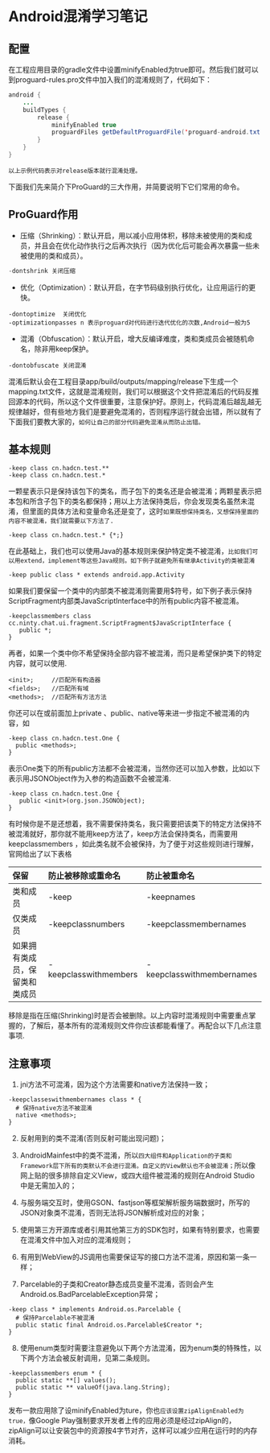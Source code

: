 # Android混淆学习笔记

## 配置
在工程应用目录的gradle文件中设置minifyEnabled为true即可。然后我们就可以到proguard-rules.pro文件中加入我们的混淆规则了，代码如下：
```java
android {
    ...
    buildTypes {
        release {
            minifyEnabled true
            proguardFiles getDefaultProguardFile('proguard-android.txt'), 'proguard-rules.pro'
        }
    }
}
```
`以上示例代码表示对release版本就行混淆处理。`

下面我们先来简介下ProGuard的三大作用，并简要说明下它们常用的命令。

## ProGuard作用

 * 压缩（Shrinking）：默认开启，用以减小应用体积，移除未被使用的类和成员，并且会在优化动作执行之后再次执行（因为优化后可能会再次暴露一些未被使用的类和成员）。

 ```java
 -dontshrink 关闭压缩
 ```
 * 优化（Optimization）：默认开启，在字节码级别执行优化，让应用运行的更快。

 ```
 -dontoptimize  关闭优化
 -optimizationpasses n 表示proguard对代码进行迭代优化的次数,Android一般为5
 ```
 * 混淆（Obfuscation）：默认开启，增大反编译难度，类和类成员会被随机命名，除非用keep保护。
 ```
 -dontobfuscate 关闭混淆
 ```
 混淆后默认会在工程目录app/build/outputs/mapping/release下生成一个mapping.txt文件，这就是混淆规则，我们可以根据这个文件把混淆后的代码反推回源本的代码，所以这个文件很重要，注意保护好。原则上，代码混淆后越乱越无规律越好，但有些地方我们是要避免混淆的，否则程序运行就会出错，所以就有了下面我们要教大家的，`如何让自己的部分代码避免混淆从而防止出错。`

 ## 基本规则

 ```
 -keep class cn.hadcn.test.**
-keep class cn.hadcn.test.*
 ```
 一颗星表示只是保持该包下的类名，而子包下的类名还是会被混淆；两颗星表示把本包和所含子包下的类名都保持；用以上方法保持类后，你会发现类名虽然未混淆，但里面的具体方法和变量命名还是变了，这时`如果既想保持类名，又想保持里面的内容不被混淆，我们就需要以下方法了.`

 ```
 -keep class cn.hadcn.test.* {*;}
 ```
在此基础上，我们也可以使用Java的基本规则来保护特定类不被混淆，`比如我们可以用extend，implement等这些Java规则。如下例子就避免所有继承Activity的类被混淆`
```
-keep public class * extends android.app.Activity
```
如果我们要保留一个类中的内部类不被混淆则需要用$符号，如下例子表示保持ScriptFragment内部类JavaScriptInterface中的所有public内容不被混淆。
```
-keepclassmembers class cc.ninty.chat.ui.fragment.ScriptFragment$JavaScriptInterface {
   public *;
}
```

  再者，如果一个类中你不希望保持全部内容不被混淆，而只是希望保护类下的特定内容，就可以使用.
  ```
  <init>;     //匹配所有构造器
<fields>;   //匹配所有域
<methods>;  //匹配所有方法方法
  ```
  你还可以在<fields>或<methods>前面加上private 、public、native等来进一步指定不被混淆的内容，如
  ```
  -keep class cn.hadcn.test.One {
    public <methods>;
}
```
表示One类下的所有public方法都不会被混淆，当然你还可以加入参数，比如以下表示用JSONObject作为入参的构造函数不会被混淆.
```
-keep class cn.hadcn.test.One {
   public <init>(org.json.JSONObject);
}
```
有时候你是不是还想着，我不需要保持类名，我只需要把该类下的特定方法保持不被混淆就好，那你就不能用keep方法了，keep方法会保持类名，而需要用keepclassmembers ，如此类名就不会被保持，为了便于对这些规则进行理解，官网给出了以下表格



  | 保留   | 防止被移除或重命名    | 防止被重命名|
  | :------------- | :------------- |:----|
  | 类和成员      | -keep        |  -keepnames|
  |仅类成员        | -keepclassnumbers|-keepclassmembernames|
  |如果拥有类成员，保留类和类成员|-keepclasswithmembers|-keepclasswithmembernames|

  移除是指在压缩(Shrinking)时是否会被删除。以上内容时混淆规则中需要重点掌握的，了解后，基本所有的混淆规则文件你应该都能看懂了。再配合以下几点注意事项.

  ## 注意事项

  1. jni方法不可混淆，因为这个方法需要和native方法保持一致；
  ```
  -keepclasseswithmembernames class * {
    # 保持native方法不被混淆    
    native <methods>;
  }
  ```
  2. 反射用到的类不混淆(否则反射可能出现问题)；

  3. AndroidMainfest中的类不混淆，所以`四大组件和Application的子类和Framework层下所有的类默认不会进行混淆。自定义的View默认也不会被混淆；`所以像网上贴的很多排除自定义View，或四大组件被混淆的规则在Android Studio中是无需加入的；

  4. 与服务端交互时，使用GSON、fastjson等框架解析服务端数据时，所写的JSON对象类不混淆，否则无法将JSON解析成对应的对象；

  5. 使用第三方开源库或者引用其他第三方的SDK包时，如果有特别要求，也需要在混淆文件中加入对应的混淆规则；

  6. 有用到WebView的JS调用也需要保证写的接口方法不混淆，原因和第一条一样；

  7. Parcelable的子类和Creator静态成员变量不混淆，否则会产生Android.os.BadParcelableException异常；

  ```
  -keep class * implements Android.os.Parcelable {
    # 保持Parcelable不被混淆            
    public static final Android.os.Parcelable$Creator *;
}
```

  8. 使用enum类型时需要注意避免以下两个方法混淆，因为enum类的特殊性，以下两个方法会被反射调用，见第二条规则。
  ```
  -keepclassmembers enum * {  
    public static **[] values();  
    public static ** valueOf(java.lang.String);  
}
  ```

  发布一款应用除了设minifyEnabled为ture，你也`应该设置zipAlignEnabled为true，`像Google Play强制要求开发者上传的应用必须是经过zipAlign的，zipAlign可以让安装包中的资源按4字节对齐，这样可以减少应用在运行时的内存消耗。
